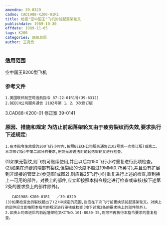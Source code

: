 ```yaml
---
amendno: 39-0329  
cadno: CAD1988-K200-01R1  
title: 检查"空中国王"飞机的前起落架轮叉  
publishdate: 1989-10-30  
effdate: 1989-11-05  
tags: K200  
categories: 民航总局  
author: 王克俭  
---
```

  
### 适用范围  
空中国王B200型飞机  
  
<!--more-->  
### 参考文件  
    1.美国联邦航空局适航指令 87-22-01R1号(39-6312)  
    2.BEECH公司服务通告 2102号第 1、2、3次修订版  
 3.CAD88-K200-01 修正案 39-0141  
  
### 原因、措施和规定     为防止前起落架轮叉由于疲劳裂纹而失效,要求执行下述规定:  
    1.在本指令生效后的200飞行小时内,按照BEECH公司服务通告2102号第一次修订版(或第二、三次修订版)中第二部分的要求,用荧光渗透法对前起落架轮叉进行检查。  
(1)如果无裂纹,则飞机可继续使用,并且以后每150飞行小时重复进行此项检查。  
    (2)如果在焊缝的端部有裂纹,但裂纹的长度不超过19MM(0.75英寸),并且没有扩展到非焊接的管壁上(参见图1或图2),则应每25飞行小时重复进行上述的检查,直到换上一可用的部件。对换上的部件,应立即按照本指令规定进行检查或审核(按下述第2条的要求换上的部件除外)。  
  
       CAD1988-K200-01R1   ／39-0329  
    (3)如果检查出的裂纹超出了(2)中规定的范围,则应在下次飞行前更换该前起落架轮叉。对换上的部件应立即按照本指令的规定进行审核或检查(按下述第2条的要求换上的部件除外)。  
    2.如换上的改进后的前起落架轮叉KITNO.101-8030-IS,则可不再执行本指令要求的重复检查。  
  
